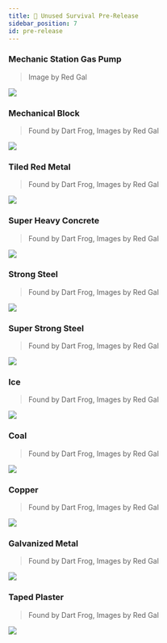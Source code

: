 ```yaml
---
title: 🔐 Unused Survival Pre-Release
sidebar_position: 7
id: pre-release
---
```



### Mechanic Station Gas Pump
> Image by Red Gal

![](/images/pre-release/gas-pump.png)

### Mechanical Block
> Found by Dart Frog, Images by Red Gal

![](/images/pre-release/mechanical.png)

### Tiled Red Metal
> Found by Dart Frog, Images by Red Gal

![](/images/pre-release/tiled-red-metal.png)

### Super Heavy Concrete
> Found by Dart Frog, Images by Red Gal

![](/images/pre-release/super-heavy-concrete.png)

### Strong Steel
> Found by Dart Frog, Images by Red Gal

![](/images/pre-release/strong-steel.png)

### Super Strong Steel
> Found by Dart Frog, Images by Red Gal

![](/images/pre-release/super-strong-steel.png)

### Ice
> Found by Dart Frog, Images by Red Gal

![](/images/pre-release/ice.png)

### Coal
> Found by Dart Frog, Images by Red Gal

![](/images/pre-release/coal.png)

### Copper
> Found by Dart Frog, Images by Red Gal

![](/images/pre-release/copper.png)

### Galvanized Metal
> Found by Dart Frog, Images by Red Gal

![](/images/pre-release/galvanized-metal.png)

### Taped Plaster
> Found by Dart Frog, Images by Red Gal

![](/images/pre-release/taped-plaster.png)